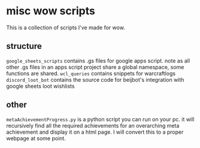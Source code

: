 # misc wow scripts
This is a collection of scripts I've made for wow.

## structure
`google_sheets_scripts` contains .gs files for google apps script. note as all other .gs files in an apps script project share a global namespace, some functions are shared.
`wcl_queries` contains snippets for warcraftlogs
`discord_loot_bot` contains the source code for beijbot's integration with google sheets loot wishlists

## other
`metaAchievementProgress.py` is a python script you can run on your pc. it will recursively find all the required achievements for an overarching meta achievement and display it on a html page. I will convert this to a proper webpage at some point.
